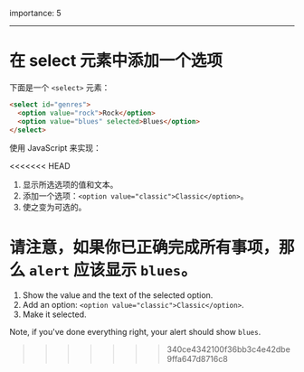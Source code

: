 importance: 5

---

# 在 select 元素中添加一个选项

下面是一个 `<select>` 元素：

```html
<select id="genres">
  <option value="rock">Rock</option>
  <option value="blues" selected>Blues</option>
</select>
```

使用 JavaScript 来实现：

<<<<<<< HEAD
1. 显示所选选项的值和文本。
2. 添加一个选项：`<option value="classic">Classic</option>`。
3. 使之变为可选的。

请注意，如果你已正确完成所有事项，那么 `alert` 应该显示 `blues`。
=======
1. Show the value and the text of the selected option.
2. Add an option: `<option value="classic">Classic</option>`.
3. Make it selected.

Note, if you've done everything right, your alert should show `blues`.
>>>>>>> 340ce4342100f36bb3c4e42dbe9ffa647d8716c8
